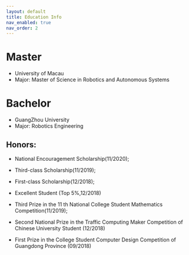 ```yaml
---
layout: default
title: Education Info
nav_enabled: true
nav_order: 2
---
```


# Master
- University of Macau
- Major: Master of Science in Robotics and Autonomous Systems

# Bachelor
- GuangZhou University
- Major: Robotics Engineering

## Honors: 
- National Encouragement Scholarship(11/2020); 
- Third-class Scholarship(11/2019);
- First-class Scholarship(12/2018); 
- Excellent Student (Top 5%,12/2018)

- Third Prize in the 11 th National College Student Mathematics Competition(11/2019);
- Second National Prize in the Traffic Computing Maker Competition of Chinese University Student
(12/2018)
- First Prize in the College Student Computer Design Competition of Guangdong Province (09/2018)
